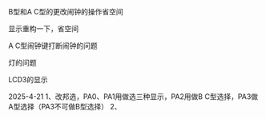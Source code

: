 B型和A C型的更改闹钟的操作省空间

显示重构一下，省空间

<!-- 闹钟打断的问题 -->A C型闹钟键打断闹钟的问题

灯的问题

<!-- A C型快加快减报时的问题 -->

<!-- 按键音 -->

LCD3的显示


2025-4-21
1、改邦选，PA0、PA1用做选三种显示，PA2用做B C型选择，PA3做A型选择（PA3不可做B型选择）
2、
